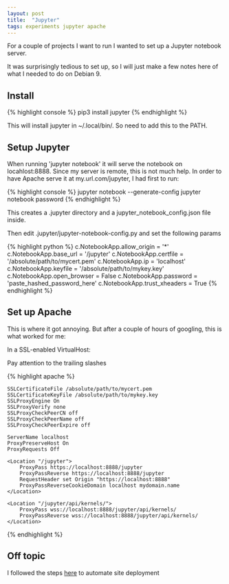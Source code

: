 ```yaml
---
layout: post
title:  "Jupyter"
tags: experiments jupyter apache
---
```


For a couple of projects I want to run I wanted to set up a Jupyter notebook server.

It was surprisingly tedious to set up, so I will just make a few notes here of what I needed to do on Debian 9.

## Install

{% highlight console %}
pip3 install jupyter
{% endhighlight %}

This will install jupyter in ~/.local/bin/. So need to add this to the PATH.

## Setup Jupyter

When running 'jupyter notebook' it will serve the notebook on locahlost:8888. Since my server is remote, this is not much help.
In order to have Apache serve it at my.url.com/jupyter, I had first to run:

{% highlight console %}
jupyter notebook --generate-config
jupyter notebook password
{% endhighlight %}

This creates a .jupyter directory and a jupyter_notebook_config.json file inside.

Then edit .jupyter/jupyter-notebook-config.py and set the following params

{% highlight python %}
c.NotebookApp.allow_origin = '*'
c.NotebookApp.base_url = '/jupyter'
c.NotebookApp.certfile = '/absolute/path/to/mycert.pem'
c.NotebookApp.ip = 'localhost'
c.NotebookApp.keyfile = '/absolute/path/to/mykey.key'
c.NotebookApp.open_browser = False
c.NotebookApp.password = 'paste_hashed_password_here'
c.NotebookApp.trust_xheaders = True
{% endhighlight %}

## Set up Apache

This is where it got annoying. But after a couple of hours of googling, this is what worked for me:

In a SSL-enabled VirtualHost:

Pay attention to the trailing slashes

{% highlight apache %}

    SSLCertificateFile /absolute/path/to/mycert.pem
    SSLCertificateKeyFile /absolute/path/to/mykey.key
    SSLProxyEngine On
    SSLProxyVerify none
    SSLProxyCheckPeerCN off
    SSLProxyCheckPeerName off
    SSLProxyCheckPeerExpire off

    ServerName localhost
    ProxyPreserveHost On
    ProxyRequests Off

    <Location "/jupyter">
        ProxyPass https://localhost:8888/jupyter
        ProxyPassReverse https://localhost:8888/jupyter
        RequestHeader set Origin "https://localhost:8888"
        ProxyPassReverseCookieDomain localhost mydomain.name
    </Location>

    <Location "/jupyter/api/kernels/">
        ProxyPass wss://localhost:8888/jupyter/api/kernels/
        ProxyPassReverse wss://localhost:8888/jupyter/api/kernels/
    </Location>

{% endhighlight %}

## Off topic

I followed the steps [here](https://sofiya.io/blog/webhooks) to automate site deployment


